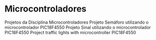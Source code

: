 # Microcontroladores
Projetos da Disciplina Microcontroladores
Projeto Semáforo utilizando o microcontrolador PIC18F4550 
Projeto Sinal utilizando o microcontrolador PIC18F4550
Project traffic lights with microcontroller PIC18F4550
